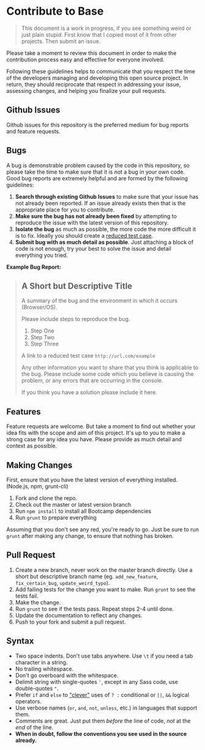 # Contribute to Base

> This document is a work in progress, if you see something weird or just plain stupid. First know that I copied most of it from other projects. Then submit an issue.

Please take a moment to review this document in order to make the contribution process easy and effective for everyone involved.

Following these guidelines helps to communicate that you respect the time of the developers managing and developing this open source project. In return, they should reciprocate that respect in addressing your issue, assessing changes, and helping you finalize your pull requests.

## Github Issues

Github issues for this repository is the preferred medium for bug reports and feature requests.

## Bugs

A bug is demonstrable problem caused by the code in this repository, so please take the time to make sure that it is not a bug in your own code. Good bug reports are extremely helpful and are formed by the following guidelines:

1. **Search through existing Github Issues** to make sure that your issue has not already been reported. If an issue already exists then that is the appropriate place for you to contribute.
2. **Make sure the bug has not already been fixed** by attempting to reproduce the issue with the latest version of this repository.
3. **Isolate the bug** as much as possible, the more code the more difficult it is to fix. Ideally you should create a [reduced test case](http://css-tricks.com/reduced-test-cases/).
4. **Submit bug with as much detail as possible**. Just attaching a block of code is not enough, try your best to solve the issue and detail everything you tried.

**Example Bug Report:**

> ## A Short but Descriptive Title
>
> A summary of the bug and the environment in which it occurs (Browser/OS).
>
> Please include steps to reproduce the bug.
> 1. Step One
> 2. Step Two
> 3. Step Three
>
> A link to a reduced test case `http://url.com/example`
>
> Any other information you want to share that you think is applicable to the bug. Please include some code which you believe is causing the problem, or any errors that are occurring in the console.
>
> If you think you have a solution please include it here.

## Features

Feature requests are welcome. But take a moment to find out whether your idea fits with the scope and aim of this project. It's up to you to make a strong case for any idea you have. Please provide as much detail and context as possible.

## Making Changes

First, ensure that you have the latest version of everything installed. (Node.js, npm, grunt-cli)

1. Fork and clone the repo.
2. Check out the master or latest version branch
3. Run `npm install` to install all Bootcamp dependencies
4. Run `grunt` to prepare everything

Assuming that you don't see any red, you're ready to go. Just be sure to run `grunt` after making any change, to ensure that nothing has broken.

## Pull Request

1. Create a new branch, never work on the master branch directly. Use a short but descriptive branch name (eg. `add_new_feature`, `fix_certain_bug`, `update_weird_typo`).
2. Add failing tests for the change you want to make. Run `grunt` to see the tests fail.
3. Make the change.
4. Run `grunt` to see if the tests pass. Repeat steps 2-4 until done.
5. Update the documentation to reflect any changes.
6. Push to your fork and submit a pull request.

## Syntax

- Two space indents. Don't use tabs anywhere. Use `\t` if you need a tab character in a string.
- No trailing whitespace.
- Don't go overboard with the whitespace.
- Delimit string with single-quotes `'`, except in any Sass code, use double-quotes `"`.
- Prefer `if` and `else` to ["clever"](http://programmers.stackexchange.com/questions/25276/why-is-cleverness-considered-harmful-in-programming-by-some-people/25281#25281) uses of `? :` conditional or `||`, `&&` logical operators.
- Use verbose names (`or`, `and`, `not`, `unless`, etc.) in languages that support them.
- Comments are great. Just put them _before_ the line of code, _not_ at the _end_ of the line.
- **When in doubt, follow the conventions you see used in the source already.**
